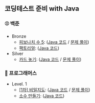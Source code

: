 ## 코딩테스트 준비 with Java

### ⚾️ 백준
* Bronze
  - [피보나치 수 5](https://www.acmicpc.net/problem/10870): ([Java 코드](https://github.com/ParyJane/java-for-coding-test/blob/main/beakjoon/bronze/10870.java) / [문제 풀이](https://www.notion.so/5-157aeb7a482e4db0b504966c10151df2))
  - [팩토리얼](https://www.acmicpc.net/problem/10872): ([Java 코드](https://github.com/ParyJane/java-for-coding-test/blob/main/beakjoon/bronze/10872.java))
* Silver
  - [카드 놓기](https://www.acmicpc.net/problem/5568): ([Java 코드](https://github.com/ParyJane/java-for-coding-test/blob/main/beakjoon/silver/5568.java) / [문제 풀이](https://www.notion.so/5568-4578dfe3ddd34a29b482f87a4177f797))



### 🏀 프로그래머스
* Level. 1
  - [[1차] 비밀지도](https://school.programmers.co.kr/learn/courses/30/lessons/17681): ([Java 코드](https://github.com/ParyJane/java-for-coding-test/blob/main/programmers/1/1.java) / [문제 풀이](https://www.notion.so/1-461e425d06394e5d9e2403aa164e83a8))
  - [소수 만들기](https://school.programmers.co.kr/learn/courses/30/lessons/12977): ([Java 코드](https://github.com/ParyJane/java-for-coding-test/blob/main/programmers/1/2.java))


